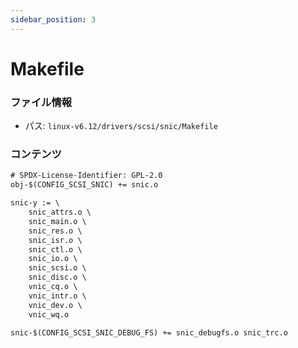 ```yaml
---
sidebar_position: 3
---
```

# Makefile

### ファイル情報

- パス: `linux-v6.12/drivers/scsi/snic/Makefile`

### コンテンツ

```txt
# SPDX-License-Identifier: GPL-2.0
obj-$(CONFIG_SCSI_SNIC) += snic.o

snic-y := \
	snic_attrs.o \
	snic_main.o \
	snic_res.o \
	snic_isr.o \
	snic_ctl.o \
	snic_io.o \
	snic_scsi.o \
	snic_disc.o \
	vnic_cq.o \
	vnic_intr.o \
	vnic_dev.o \
	vnic_wq.o

snic-$(CONFIG_SCSI_SNIC_DEBUG_FS) += snic_debugfs.o snic_trc.o

```
